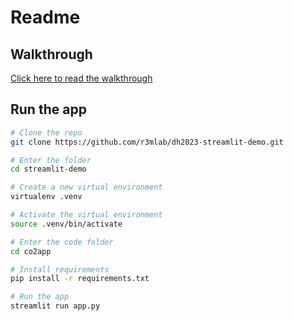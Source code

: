 # Readme

## Walkthrough

[Click here to read the walkthrough](Walkthrough.md)

## Run the app

```bash
# Clone the repo
git clone https://github.com/r3mlab/dh2023-streamlit-demo.git

# Enter the folder
cd streamlit-demo

# Create a new virtual environment
virtualenv .venv

# Activate the virtual environment
source .venv/bin/activate

# Enter the code folder
cd co2app

# Install requirements
pip install -r requirements.txt

# Run the app
streamlit run app.py
```
